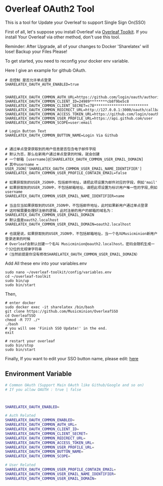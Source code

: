 # Overleaf OAuth2 Tool
This is a tool for Update your Overleaf to support Single Sign On(SSO)

First of all, let's suppose you install Overleaf via [Overleaf Toolkit](https://github.com/overleaf/toolkit/). If you install Your Overleaf via other method, don't use this tool.

Reminder: After Upgrade, all of your changes to Docker 'Sharelatex' will lose! Backup your Files Please!

To get started, you need to reconfig your docker env variable.

Here I give an example for github OAuth.
```
# 总控制 是否允许单点登录
SHARELATEX_OAUTH_AUTH_ENABLED=true


SHARELATEX_OAUTH_COMMON_AUTH_URL=https://github.com/login/oauth/authorize
SHARELATEX_OAUTH_COMMON_CLIENT_ID=24989********cb8f9be5c8
SHARELATEX_OAUTH_COMMON_CLIENT_SECRET=c78*************************
SHARELATEX_OAUTH_COMMON_REDIRECT_URL=http://127.0.0.1:3000/oauth/callback
SHARELATEX_OAUTH_COMMON_ACCESS_TOKEN_URL=https://github.com/login/oauth/access_token
SHARELATEX_OAUTH_COMMON_USER_PROFILE_URL=https://api.github.com/user
SHARELATEX_OAUTH_COMMON_SCOPE=user:email

# Login Button Text 
SHARELATEX_OAUTH_COMMON_BUTTON_NAME=Login Via Github


# 通过单点登录获取到的用户信息是否包含电子邮件字段
# 默认为否，那么在新用户通过单点登录的时候，就会创建
# 一个邮箱 [username]@[SHARELATEX_OAUTH_COMMON_USER_EMAIL_DOMAIN]
# 其中username = USER_JSON['SHARELATEX_OAUTH_COMMON_USER_EMAIL_NAME_IDENTIFIER']
SHARELATEX_OAUTH_COMMON_USER_PROFILE_CONTAIN_EMAIL=false

# 如果获取到的USER_JSON中，包括邮件地址，请把此项设置为邮件对应的字段，例如'mail'
# 如果获取到的USER_JSON中，不包括邮箱地址，请把此项设置为标识用户唯一性的字段,例如username
SHARELATEX_OAUTH_COMMON_USER_EMAIL_NAME_IDENTIFIER=name

# 当且仅当如果获取到的USER_JSON中，不包括邮件地址，此时如果新用户通过单点登录
# 这时候需要处理好注册的逻辑，此时注册的用户的邮箱的域名为：SHARELATEX_OAUTH_COMMON_USER_EMAIL_DOMAIN
# 默认值是oauth2.localhost
SHARELATEX_OAUTH_COMMON_USER_EMAIL_DOMAIN=oauth2.localhost

# 也就是说，如果获取到的USER_JSON中，不包括邮箱地址，当一个名叫Musicminion新用户登录进来的时候
# Overleaf会默认创建一个名叫 Musicminion@oauth2.localhost。密码会随机生成一个32位的无规律字符串
#（当然前提是你没有修改SHARELATEX_OAUTH_COMMON_USER_EMAIL_DOMAIN）

```

Add All these env into your variables.env 
```
sudo nano ~/overleaf-toolkit/config/variables.env 
cd ~/overleaf-toolkit
sudo bin/up
sudo bin/start
```

Then, 
```
# enter docker 
sudo docker exec -it sharelatex /bin/bash
git clone https://github.com/Musicminion/OverleafSSO
cd OverleafSSO
chmod -R 777 ./*
./bash
# you will see 'Finish SSO Update!' in the end.
exit

# restart your overleaf
sudo bin/stop
sudo bin/start
```

Finally, If you want to edit your SSO button name, please edit: [here](https://github.com/Musicminion/OverleafSSO/blob/main/src/login.pug#L39)


## Environment Variable
```bash
# Common OAuth (Support Main OAuth like Github/Google and so on)
# If you allow OAUTH : true | false



SHARELATEX_OAUTH_ENABLED=

# Auth Related
SHARELATEX_OAUTH_COMMON_ENABLED=
SHARELATEX_OAUTH_COMMON_AUTH_URL=
SHARELATEX_OAUTH_COMMON_CLIENT_ID=
SHARELATEX_OAUTH_COMMON_CLIENT_SECRET=
SHARELATEX_OAUTH_COMMON_REDIRECT_URL=
SHARELATEX_OAUTH_COMMON_ACCESS_TOKEN_URL=
SHARELATEX_OAUTH_COMMON_USER_PROFILE_URL=
SHARELATEX_OAUTH_COMMON_BUTTON_NAME=
SHARELATEX_OAUTH_COMMON_SCOPE=

# User Related
SHARELATEX_OAUTH_COMMON_USER_PROFILE_CONTAIN_EMAIL=
SHARELATEX_OAUTH_COMMON_USER_EMAIL_NAME_IDENTIFIER=
SHARELATEX_OAUTH_COMMON_USER_EMAIL_DOMAIN=



```
